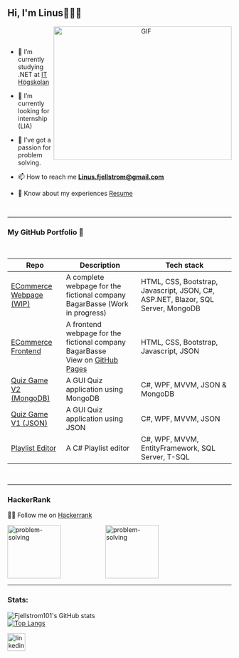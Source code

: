 ## Hi, I'm Linus👋:man_technologist:
<a target="_blank" align="center">
  <img align="right" top="500" height="300" width="400" alt="GIF" src="https://media.giphy.com/media/SWoSkN6DxTszqIKEqv/giphy.gif">
</a>
<br>
<br>

- 💼 I’m currently studying .NET at <a href="https://www.iths.se" target="blank">IT Högskolan</a>

- 🤝 I’m currently looking for internship (LIA)

- 🌱 I’ve got a passion for problem solving.

- 📫 How to reach me **Linus.fjellstrom@gmail.com**

- 📄 Know about my experiences <a href="https://www.linusfjellstrom.dev/assets/files/Linus%20Fjellstrom%20CV.pdf" target="blank">Resume</a>


<br/>

---

### My GitHub Portfolio :briefcase:
<div align="center">
<br>

| Repo                           | Description                                                   | Tech stack                     |
| ------------------------------ | ------------------------------------------------------------- | ------------------------------ |
|[ECommerce Webpage (WIP)][bb2]      |   A complete webpage for the fictional company BagarBasse (Work in progress) | HTML, CSS, Bootstrap, Javascript, JSON, C#, ASP.NET, Blazor, SQL Server, MongoDB |
|[ECommerce Frontend][bb1]               | A frontend webpage for the fictional company BagarBasse <br> View on <a href="https://fjellstrom101.github.io/Bageri/">GitHub Pages</a> | HTML, CSS, Bootstrap, Javascript, JSON|
|[Quiz Game V2 (MongoDB)][qg2]               | A GUI Quiz application using MongoDB | C#, WPF, MVVM, JSON & MongoDB|
| [Quiz Game V1 (JSON)][qg1]              | A GUI Quiz application using JSON | C#, WPF, MVVM, JSON|
| [Playlist Editor][pe]       | A C# Playlist editor       | C#, WPF, MVVM, EntityFramework, SQL Server, T-SQL|

[bb1]: https://github.com/Fjellstrom101/Bageri
[bb2]: https://github.com/ITHS-gbg/labb-2-webb-Fjellstrom101
[qg1]: https://github.com/ITHS-gbg/labb-3-Fjellstrom101
[qg2]: https://github.com/ITHS-gbg/labb-3-databaser-Fjellstrom101
[pe]: https://github.com/ITHS-gbg/labb-2-databaser-Fjellstrom101

<br>
</div>

---
### HackerRank

👨‍💻 Follow me on <a href="https://www.hackerrank.com/linus_fjellstrom">Hackerrank</a>
<br>

<img src='https://hrcdn.net/fcore/assets/generated-badges/problem-solving_level_3_stars_5_linkedin-87839cf294.png' alt='problem-solving' height='120'><img src='https://hrcdn.net/fcore/assets/generated-badges/java_level_3_stars_5_linkedin-76cbc0ca6b.png' alt='problem-solving' height='120' style="transform: translateX(100px);">

---

### Stats:

![Fjellstrom101's GitHub stats](https://github-readme-stats.vercel.app/api?username=Fjellstrom101&show_icons=true&theme=transparent)
<br/>
[![Top Langs](https://github-readme-stats.vercel.app/api/top-langs/?username=Fjellstrom101&layout=compact)](https://github.com/anuraghazra/github-readme-stats)

[<img src='https://cdn.jsdelivr.net/npm/simple-icons@3.0.1/icons/linkedin.svg' alt='linkedin' height='40'>](https://www.linkedin.com/in/linus-fjellstr%C3%B6m-826a8b264/)

<!--



**Fjellstrom101/Fjellstrom101** is a ✨ _special_ ✨ repository because its `README.md` (this file) appears on your GitHub profile.

Here are some ideas to get you started:

- 🔭 I’m currently working on ...
- 🌱 I’m currently learning ...
- 👯 I’m looking to collaborate on ...
- 🤔 I’m looking for help with ...
- 💬 Ask me about ...
- 📫 How to reach me: ...
- 😄 Pronouns: ...
- ⚡ Fun fact: ...
-->
